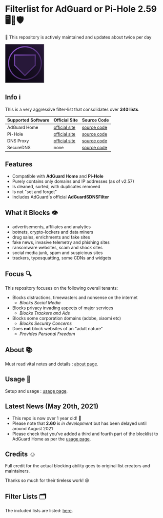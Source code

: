 # Filterlist for AdGuard or Pi-Hole 2.59 🖥💟🛡

💚 This repository is actively maintained and updates about twice per day

![Logo](https://raw.githubusercontent.com/hl2guide/Filterlist-for-AdGuard/master/Screenshots/Logo_AG.png)

## Info ℹ

This is a very aggressive filter-list that consolidates over __340 lists__.

| Supported Software | Official Site | Source Code |
|--|--|--|
| AdGuard Home | [official site](https://adguard.com/en/adguard-home/overview.html) | [source code](https://github.com/AdguardTeam/AdguardHome) |
| Pi-Hole | [official site](https://pi-hole.net) | [source code](https://github.com/pi-hole/pi-hole) |
| DNS Proxy | [official site](https://dnscrypt.info)  | [source code](https://github.com/DNSCrypt/dnscrypt-proxy) |
| SecureDNS | none | [source code](https://github.com/Texnomic/SecureDNS) |

## Features

* Compatible with __AdGuard Home__ and __Pi-Hole__
* Purely contains only domains and IP addresses (as of v2.57)
* Is cleaned, sorted, with duplicates removed
* Is not "set and forget"
* Includes AdGuard's official **AdGuardSDNSFilter**

## What it Blocks 👁‍

* advertisements, affiliates and analytics
* botnets, crypto-lockers and data miners
* drug sales, enrichments and fake sites
* fake news, invasive telemetry and phishing sites
* ransomware websites, scam and shock sites
* social media junk, spam and suspicious sites
* trackers, typosquatting, some CDNs and widgets

## Focus 🔍

This repository focuses on the following overall tenants:

* Blocks distractions, timewasters and nonsense on the internet
    * _Blocks Social Media_
* Blocks privacy invading aspects of major services
    * _Blocks Trackers and Ads_
* Blocks some corporation domains (adobe, xiaomi etc)
    * _Blocks Security Concerns_
* Does __not__ block websites of an "adult nature"
    * _Provides Personal Freedom_

## About 📚

Must read vital notes and details :
[about page](https://github.com/hl2guide/Filterlist-for-AdGuard/blob/master/ABOUT.md).

## Usage 📐

Setup and usage :
[usage page](https://github.com/hl2guide/Filterlist-for-AdGuard/blob/master/USAGE.md).

## Latest News (May 20th, 2021)

* This repo is now over 1 year old! 🎉
* Please note that __2.60__ is _in development_ but has been delayed until around August 2021
* Please check that you've added a third and fourth part of the blocklist to AdGuard Home as per the
[usage page](https://github.com/hl2guide/Filterlist-for-AdGuard/blob/master/USAGE.md).

## Credits ☺️

Full credit for the actual blocking ability goes to original list creators and maintainers.

Thanks so much for their tireless work! 😃

## Filter Lists 🗂️

The included lists are listed:
[here](https://raw.githubusercontent.com/hl2guide/Filterlist-for-AdGuard/master/filter_list_URLs.txt).
